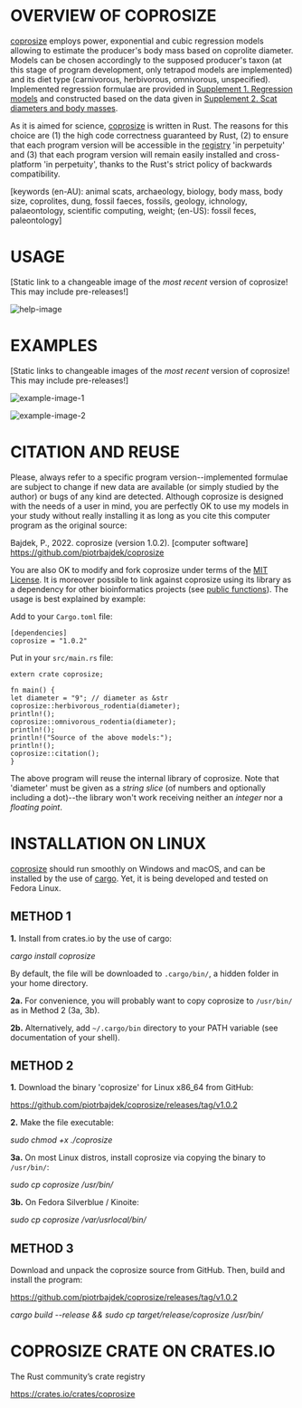 # OVERVIEW OF COPROSIZE

[coprosize](https://github.com/piotrbajdek/coprosize) employs power, exponential and cubic regression models allowing to estimate the producer's body mass based on coprolite diameter. Models can be chosen accordingly to the supposed producer's taxon (at this stage of program development, only tetrapod models are implemented) and its diet type (carnivorous, herbivorous, omnivorous, unspecified). Implemented regression formulae are provided in [Supplement 1. Regression models](https://github.com/piotrbajdek/coprosize/blob/main/docs/supplement-1.ods) and constructed based on the data given in [Supplement 2. Scat diameters and body masses](https://github.com/piotrbajdek/coprosize/blob/main/docs/supplement-2.ods).

As it is aimed for science, [coprosize](https://github.com/piotrbajdek/coprosize) is written in Rust. The reasons for this choice are (1) the high code correctness guaranteed by Rust, (2) to ensure that each program version will be accessible in the [registry](https://docs.rs/crate/coprosize/latest) 'in perpetuity' and (3) that each program version will remain easily installed and cross-platform 'in perpetuity', thanks to the Rust's strict policy of backwards compatibility.

[keywords (en-AU): animal scats, archaeology, biology, body mass, body size, coprolites, dung, fossil faeces, fossils, geology, ichnology, palaeontology, scientific computing, weight; (en-US): fossil feces, paleontology]

# USAGE

[Static link to a changeable image of the _most recent_ version of coprosize! This may include pre-releases!]

![help-image](https://github.com/piotrbajdek/coprosize/blob/main/docs/images/help-image.png?raw=true)

# EXAMPLES

[Static links to changeable images of the _most recent_ version of coprosize! This may include pre-releases!]

![example-image-1](https://github.com/piotrbajdek/coprosize/blob/main/docs/images/example-image-1.png?raw=true)

![example-image-2](https://github.com/piotrbajdek/coprosize/blob/main/docs/images/example-image-2.png?raw=true)

# CITATION AND REUSE

Please, always refer to a specific program version--implemented formulae are subject to change if new data are available (or simply studied by the author) or bugs of any kind are detected. Although coprosize is designed with the needs of a user in mind, you are perfectly OK to use my models in your study without really installing it as long as you cite this computer program as the original source:

Bajdek, P., 2022. coprosize (version 1.0.2). [computer software] https://github.com/piotrbajdek/coprosize

You are also OK to modify and fork coprosize under terms of the [MIT License](https://github.com/piotrbajdek/coprosize/blob/main/LICENSE). It is moreover possible to link against coprosize using its library as a dependency for other bioinformatics projects (see [public functions](https://docs.rs/coprosize/1.0.2/coprosize/#functions)). The usage is best explained by example:

Add to your `Cargo.toml` file:

```
[dependencies]
coprosize = "1.0.2"
```

Put in your `src/main.rs` file:

```
extern crate coprosize;

fn main() {
let diameter = "9"; // diameter as &str
coprosize::herbivorous_rodentia(diameter);
println!();
coprosize::omnivorous_rodentia(diameter);
println!();
println!("Source of the above models:");
println!();
coprosize::citation();
}
```
The above program will reuse the internal library of coprosize. Note that 'diameter' must be given as a _string slice_ (of numbers and optionally including a dot)--the library won't work receiving neither an _integer_ nor a _floating point_.

# INSTALLATION ON LINUX

[coprosize](https://github.com/piotrbajdek/coprosize) should run smoothly on Windows and macOS, and can be installed by the use of [cargo](https://www.rust-lang.org/tools/install). Yet, it is being developed and tested on Fedora Linux.

## METHOD 1

**1.** Install from crates.io by the use of cargo:

_cargo install coprosize_

By default, the file will be downloaded to `.cargo/bin/`, a hidden folder in your home directory.

**2a.** For convenience, you will probably want to copy coprosize to `/usr/bin/` as in Method 2 (3a, 3b).

**2b.** Alternatively, add `~/.cargo/bin` directory to your PATH variable (see documentation of your shell).

## METHOD 2

**1.** Download the binary 'coprosize' for Linux x86_64 from GitHub:

https://github.com/piotrbajdek/coprosize/releases/tag/v1.0.2

**2.** Make the file executable:

_sudo chmod +x ./coprosize_

**3a.** On most Linux distros, install coprosize via copying the binary to `/usr/bin/`:

_sudo cp coprosize /usr/bin/_

**3b.** On Fedora Silverblue / Kinoite:

_sudo cp coprosize /var/usrlocal/bin/_

## METHOD 3

Download and unpack the coprosize source from GitHub. Then, build and install the program:

https://github.com/piotrbajdek/coprosize/releases/tag/v1.0.2

_cargo build \--release && sudo cp target/release/coprosize /usr/bin/_

# COPROSIZE CRATE ON CRATES.IO

The Rust community’s crate registry

https://crates.io/crates/coprosize
